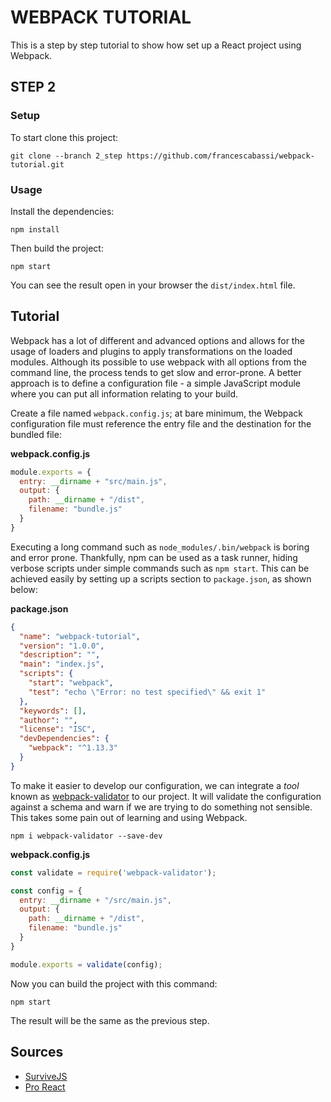 # WEBPACK TUTORIAL

This is a step by step tutorial to show how set up a React project using Webpack.

## STEP 2

### Setup

To start clone this project:

```
git clone --branch 2_step https://github.com/francescabassi/webpack-tutorial.git
```

### Usage

Install the dependencies:

```
npm install
```

Then build the project:

```
npm start
```

You can see the result open in your browser the `dist/index.html` file.

## Tutorial

Webpack has a lot of different and advanced options and allows for the usage of loaders and plugins to apply transformations on the loaded modules. Although its possible to use webpack with all options from the command line, the process tends to get slow and error-prone. A better approach is to define a configuration file - a simple JavaScript module where you can put all information relating to your build.

Create a file named `webpack.config.js`; at bare minimum, the Webpack configuration file must reference the entry file and the destination for the bundled file:

**webpack.config.js**

```javascript
module.exports = {
  entry: __dirname + "src/main.js",
  output: {
    path: __dirname + "/dist",
    filename: "bundle.js"
  }
}
```

Executing a long command such as `node_modules/.bin/webpack` is boring and error prone. Thankfully, npm can be used as a task runner, hiding verbose scripts under simple commands such as `npm start`. This can be achieved easily by setting up a scripts section to `package.json`, as shown below:

**package.json**

```json
{
  "name": "webpack-tutorial",
  "version": "1.0.0",
  "description": "",
  "main": "index.js",
  "scripts": {
    "start": "webpack",
    "test": "echo \"Error: no test specified\" && exit 1"
  },
  "keywords": [],
  "author": "",
  "license": "ISC",
  "devDependencies": {
    "webpack": "^1.13.3"
  }
}
```

To make it easier to develop our configuration, we can integrate a _tool_ known as [webpack-validator] to our project. It will validate the configuration against a schema and warn if we are trying to do something not sensible. This takes some pain out of learning and using Webpack.

```
npm i webpack-validator --save-dev
```

**webpack.config.js**

```javascript
const validate = require('webpack-validator');

const config = {
  entry: __dirname + "/src/main.js",
  output: {
    path: __dirname + "/dist",
    filename: "bundle.js"
  }
}

module.exports = validate(config);
```

Now you can build the project with this command:

```
npm start
```  

The result will be the same as the previous step.

## Sources
- [SurviveJS]
- [Pro React]

[SurviveJS]: <http://survivejs.com/webpack/introduction/>
[Pro React]: <http://www.pro-react.com/materials/appendixA/>
[webpack-validator]: <https://www.npmjs.com/package/webpack-validator>
